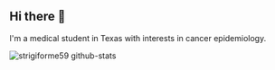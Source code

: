 ## Hi there 👋

I'm a medical student in Texas with interests in cancer epidemiology.

![strigiforme59 github-stats](https://stats.dooboo.io/api/github-stats-advanced?login=strigiforme59)
